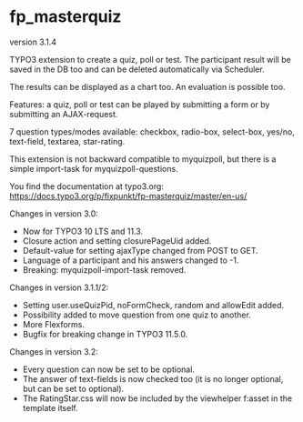 # fp_masterquiz

version 3.1.4

TYPO3 extension to create a quiz, poll or test. The participant result will be saved in the DB too and can be deleted automatically via Scheduler.

The results can be displayed as a chart too. An evaluation is possible too.

Features: a quiz, poll or test can be played by submitting a form or by submitting an AJAX-request.

7 question types/modes available: checkbox, radio-box, select-box, yes/no, text-field, textarea, star-rating.

This extension is not backward compatible to myquizpoll, but there is a simple import-task for myquizpoll-questions.

You find the documentation at typo3.org: https://docs.typo3.org/p/fixpunkt/fp-masterquiz/master/en-us/

Changes in version 3.0:
- Now for TYPO3 10 LTS and 11.3.
- Closure action and setting closurePageUid added.
- Default-value for setting ajaxType changed from POST to GET.
- Language of a participant and his answers changed to -1.
- Breaking: myquizpoll-import-task removed.

Changes in version 3.1.1/2:
- Setting user.useQuizPid, noFormCheck, random and allowEdit added.
- Possibility added to move question from one quiz to another.
- More Flexforms.
- Bugfix for breaking change in TYPO3 11.5.0.

Changes in version 3.2:
- Every question can now be set to be optional.
- The answer of text-fields is now checked too (it is no longer optional, but can be set to optional).
- The RatingStar.css will now be included by the viewhelper f:asset in the template itself.